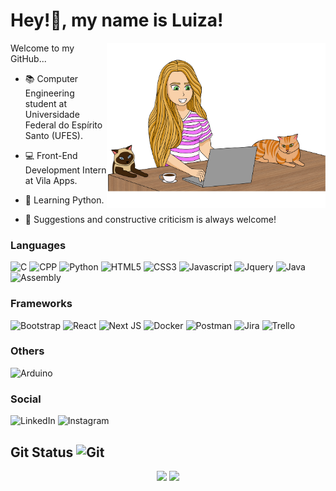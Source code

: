 <h1 align="left">
   Hey!👋, my name is Luiza!
</h1>

<p align="left">
   
<img src="luiza-editado-2.png" min-width="400px" max-width="350px" width="350px" align="right">
   
Welcome to my GitHub...
 
 - 📚 Computer Engineering student at Universidade Federal do Espírito Santo (UFES).

 - 💻 Front-End Development Intern at Vila Apps.

 - 🌱 Learning Python.

 - 💬 Suggestions and constructive criticism is always welcome!
   
 </p>

<h3 align="left">Languages</h3>

 ![C](https://img.shields.io/badge/C-b85614?style=for-the-badge&logo=c&logoColor=white)
 ![CPP](https://img.shields.io/badge/C%2B%2B-b85614?style=for-the-badge&logo=c%2B%2B&logoColor=white)
 ![Python](https://img.shields.io/badge/Python-b85614?style=for-the-badge&logo=python&logoColor=white)
 ![HTML5](https://img.shields.io/badge/HTML5-b85614?style=for-the-badge&logo=html5&logoColor=white)
 ![CSS3](https://img.shields.io/badge/CSS3-b85614?style=for-the-badge&logo=css3&logoColor=white)
 ![Javascript](https://img.shields.io/badge/JavaScript-b85614?style=for-the-badge&logo=javascript&logoColor=white)
 ![Jquery](https://img.shields.io/badge/jQuery-b85614?style=for-the-badge&logo=jquery&logoColor=white)
 ![Java](https://img.shields.io/badge/Java-b85614?style=for-the-badge&logo=java&logoColor=white)
 ![Assembly](https://img.shields.io/badge/Assembly-b85614?style=for-the-badge)
 
<h3 align="left">Frameworks</h3>

![Bootstrap](https://img.shields.io/badge/Bootstrap-b85614?style=for-the-badge&logo=bootstrap&logoColor=white)
![React](https://img.shields.io/badge/React-b85614?style=for-the-badge&logo=react&logoColor=fff)
![Next JS](https://img.shields.io/badge/Next-b85614?style=for-the-badge&logo=next.js&logoColor=white)
![Docker](https://img.shields.io/badge/docker-b85614.svg?style=for-the-badge&logo=docker&logoColor=white)
![Postman](https://img.shields.io/badge/Postman-b85614?style=for-the-badge&logo=postman&logoColor=white)
![Jira](https://img.shields.io/badge/jira-b85614.svg?style=for-the-badge&logo=jira&logoColor=white)
![Trello](https://img.shields.io/badge/Trello-b85614.svg?style=for-the-badge&logo=Trello&logoColor=white)

<h3 align="left">Others</h3>

![Arduino](https://img.shields.io/badge/-Arduino-b85614?style=for-the-badge&logo=Arduino&logoColor=white)

<h3 align="left">Social</h3>

 ![LinkedIn](https://img.shields.io/badge/LinkedIn-b85614?style=for-the-badge&logo=linkedin&logoColor=white)
 ![Instagram](https://img.shields.io/badge/Instagram-b85614?style=for-the-badge&logo=instagram&logoColor=white)
 
 ## Git Status <img src="https://media.giphy.com/media/W5eoZHPpUx9sapR0eu/giphy.gif" width=30 alt="Git"/>
<p align='center' gap='30px'>
  <a><img src="https://github-readme-stats.vercel.app/api?username=luizalaquini&show_icons=true&count_private=true&theme=dark" width=380></a>
  <a><img src="https://github-readme-stats.vercel.app/api/top-langs/?username=luizalaquini&layout=compact&theme=dark" width=310></a>
</p>
